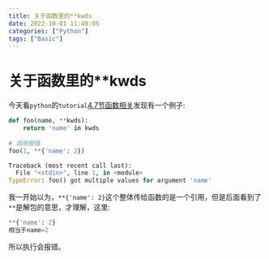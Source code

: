 ```yaml
---
title: 关于函数里的**kwds
date: 2022-10-01 11:49:05
categories: ["Python"]
tags: ["Basic"]
---
```


# 关于函数里的**kwds

今天看`python`的`tutorial`[4.7节函数相关](https://docs.python.org/zh-cn/3.9/tutorial/controlflow.html#unpacking-argument-lists)发现有一个例子:

```python
def foo(name, **kwds):
    return 'name' in kwds
  
# 调用报错
foo(1, **{'name': 2})

Traceback (most recent call last):
  File "<stdin>", line 1, in <module>
TypeError: foo() got multiple values for argument 'name'
```

我一开始以为，`**{'name': 2}`这个整体传给函数的是一个引用，但是后面看到了`**`是解包的意思，才理解，这里:

```python
**{'name': 2}
相当于name=2
```

所以执行会报错。
